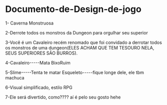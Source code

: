 # Documento-de-Design-de-jogo

1- Caverna Monstruosa

2-Derrote todos os monstros da Dungeon para orgulhar seu superior

3-Você é um Cavaleiro recém renomado que foi convidado a derrotar todos os monstros de uma dungeon(ELES ACHAM QUE TEM TESOURO NELA, SEUS SUPERIORES SÃO BURROS).

4-Cavaleiro-----Mata BixoRuim

5-Slime-----Tenta te matar
  Esqueleto-----fique longe dele, ele tbm machuca
 
6-Visual simplificado, estilo RPG

7-Ele será divertido, como???? aí é pelo seu gosto hehe
  

